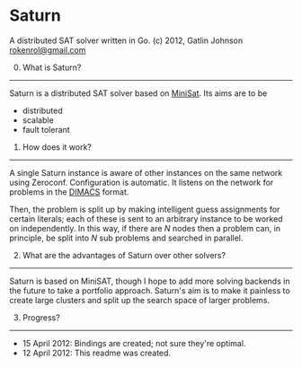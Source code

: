 Saturn
===

A distributed SAT solver written in Go.
(c) 2012, Gatlin Johnson <rokenrol@gmail.com>

0. What is Saturn?
---

Saturn is a distributed SAT solver based on [MiniSat][1]. Its aims are to be

* distributed
* scalable
* fault tolerant

1. How does it work?
---

A single Saturn instance is aware of other instances on the same network using
Zeroconf. Configuration is automatic. It listens on the network for problems in
the [DIMACS][2] format.

Then, the problem is split up by making intelligent guess assignments for
certain literals; each of these is sent to an arbitrary instance to be worked
on independently. In this way, if there are *N* nodes then a problem can, in
principle, be split into *N* sub problems and searched in parallel.

2. What are the advantages of Saturn over other solvers?
---

Saturn is based on MiniSAT, though I hope to add more solving backends in the
future to take a portfolio approach. Saturn's aim is to make it painless to
create large clusters and split up the search space of larger problems.

3. Progress?
---

* 15 April 2012: Bindings are created; not sure they're optimal.
* 12 April 2012: This readme was created.

[1]: http://minisat.se/
[2]: http://www.satcompetition.org/2009/format-benchmarks2009.html
